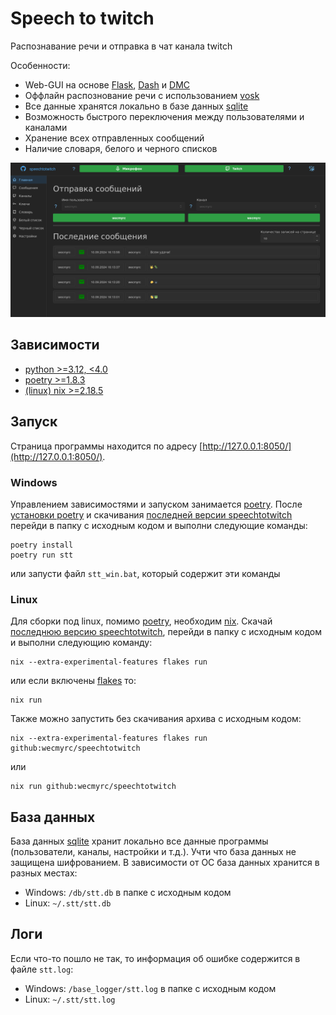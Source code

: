 # Speech to twitch

Распознавание речи и отправка в чат канала twitch

Особенности:

 - Web-GUI на основе [Flask](https://flask.palletsprojects.com/en/3.0.x/), [Dash](https://dash.plotly.com/) и [DMC](https://www.dash-mantine-components.com/)
 - Оффлайн распознование речи с использованием [vosk](https://alphacephei.com/vosk/)
 - Все данные хранятся локально в базе данных [sqlite](https://www.sqlite.org/)
 - Возможность быстрого переключения между пользователями и каналами
 - Хранение всех отправленных сообщений
 - Наличие словаря, белого и черного списков

![Web-GUI](picture.png)

## Зависимости

 - [python >=3.12, <4.0](https://www.python.org/downloads/)
 - [poetry >=1.8.3](https://python-poetry.org/)
 - [(linux) nix >=2.18.5](https://nixos.org/download/)

## Запуск

Страница программы находится по адресу [http://127.0.0.1:8050/](http://127.0.0.1:8050/).

### Windows

Управлением зависимостями и запуском занимается [poetry](https://python-poetry.org/). После [установки poetry](https://python-poetry.org/docs/) и скачивания [последней версии speechtotwitch](https://github.com/wecmyrc/speechtotwitch/releases/latest) перейди в папку с исходным кодом и выполни следующие команды:

```
poetry install
poetry run stt
```

или запусти файл `stt_win.bat`, который содержит эти команды

### Linux

Для сборки под linux, помимо [poetry](https://python-poetry.org/), необходим [nix](https://nixos.org/download/). Скачай [последнюю версию speechtotwitch](https://github.com/wecmyrc/speechtotwitch/releases/latest), перейди в папку с исходным кодом и выполни следующию команду:

```
nix --extra-experimental-features flakes run
```

или если включены [flakes](https://wiki.nixos.org/wiki/Flakes) то:

```
nix run
```

Также можно запустить без скачивания архива с исходным кодом:

```
nix --extra-experimental-features flakes run github:wecmyrc/speechtotwitch
```

или

```
nix run github:wecmyrc/speechtotwitch
```

## База данных

База данных [sqlite](https://www.sqlite.org/) хранит локально все данные программы (пользователи, каналы, настройки и т.д.). Учти что база данных не защищена шифрованием. В зависимости от ОС база данных хранится в разных местах:

- Windows: `/db/stt.db` в папке с исходным кодом
- Linux: `~/.stt/stt.db`

## Логи

Если что-то пошло не так, то информация об ошибке содержится в файле `stt.log`:

- Windows: `/base_logger/stt.log` в папке с исходным кодом
- Linux: `~/.stt/stt.log`

